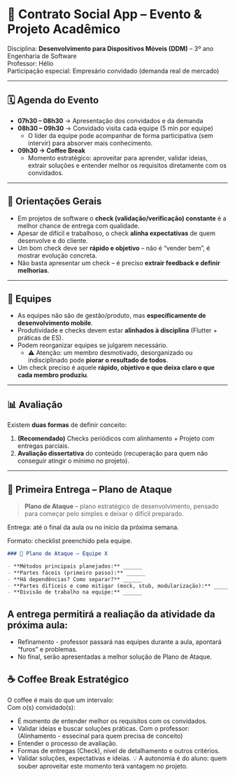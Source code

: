 # 📱 Contrato Social App – Evento & Projeto Acadêmico

Disciplina: **Desenvolvimento para Dispositivos Móveis (DDM)** – 3º ano Engenharia de Software  
Professor: Hélio  
Participação especial: Empresário convidado (demanda real de mercado)

---

## 🗓️ Agenda do Evento

- **07h30 – 08h30** → Apresentação dos convidados e da demanda  
- **08h30 – 09h30** → Convidado visita cada equipe (5 min por equipe)  
  - O líder da equipe pode acompanhar de forma participativa (sem intervir) para absorver mais conhecimento.  
- **09h30 → Coffee Break**  
  - Momento estratégico: aproveitar para aprender, validar ideias, extrair soluções e entender melhor os requisitos diretamente com os convidados.

---

## 📌 Orientações Gerais

- Em projetos de software o **check (validação/verificação) constante** é a melhor chance de entrega com qualidade.  
- Apesar de difícil e trabalhoso, o check **alinha expectativas** de quem desenvolve e do cliente.  
- Um bom check deve ser **rápido e objetivo** – não é “vender bem”, é mostrar evolução concreta.  
- Não basta apresentar um check – é preciso **extrair feedback e definir melhorias**.  

---

## 👥 Equipes

- As equipes não são de gestão/produto, mas **especificamente de desenvolvimento mobile**.  
- Produtividade e checks devem estar **alinhados à disciplina** (Flutter + práticas de ES).  
- Podem reorganizar equipes se julgarem necessário.  
  - ⚠️ Atenção: um membro desmotivado, desorganizado ou indisciplinado pode **piorar o resultado de todos**.  
- Um check preciso é aquele **rápido, objetivo e que deixa claro o que cada membro produziu**.  

---

## 📊 Avaliação

Existem **duas formas** de definir conceito:

1. **(Recomendado)** Checks periódicos com alinhamento + Projeto com entregas parciais.  
2. **Avaliação dissertativa** do conteúdo (recuperação para quem não conseguir atingir o mínimo no projeto).  

---

## 📝 Primeira Entrega – **Plano de Ataque**

> **Plano de Ataque** – plano estratégico de desenvolvimento, pensado para começar pelo simples e deixar o difícil preparado.

Entrega: até o final da aula ou no início da próxima semana.  

Formato: checklist preenchido pela equipe.  

```markdown
### 📝 Plano de Ataque – Equipe X

- **Métodos principais planejados:** ______
- **Partes fáceis (primeiro passo):** ______
- **Há dependências? Como separar?** ______
- **Partes difíceis e como mitigar (mock, stub, modularização):** ______
- **Divisão de trabalho na equipe:** ______
```

## A entrega permitirá a realiação da atividade da próxima aula:
- Refinamento - professor passará nas equipes durante a aula, apontará “furos” e problemas.  
- No final, serão apresentadas a melhor solução de Plano de Ataque.  

## ☕ Coffee Break Estratégico
O coffee é mais do que um intervalo:  
Com o(s) convidado(s):
- É momento de entender melhor os requisitos com os convidados.  
- Validar ideias e buscar soluções práticas.
Com o professor: (Alinhamento - essecinal para quem precisa de conceito)
- Entender o processo de avaliação.  
- Formas de entregas (Check), nível de detalhamento e outros critérios.
- Validar soluções, expectativas e ideias.
💡 A autonomia é do aluno: quem souber aproveitar este momento terá vantagem no projeto.  

